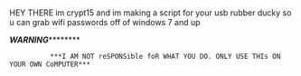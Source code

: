 # 
HEY THERE im crypt15 and im making a script for your usb rubber ducky so u can grab wifi passwords off of windows 7 and up

*****************************************************WARNING*************************************************************

              ***I AM NOT reSPONSible foR WHAT YOU DO. ONLY USE THIs ON YOUR OWN CoMPUTER***
